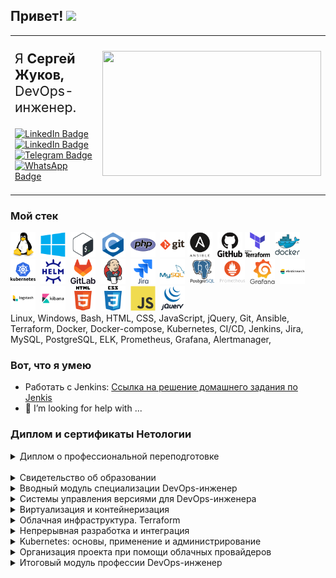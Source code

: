 ## Привет! <img src="https://media.giphy.com/media/hvRJCLFzcasrR4ia7z/giphy.gif" width="30px"/>

<table cellpadding="5" cellspacing="0" width="100%" style="width: 100%;">
  <tr>
    <td width="auto">
      <div>
        <p style="font-size: 16pt"> Я <b>Сергей Жуков,</b> DevOps-инженер. </p>
        <div id="badges">
          <a href="your-linkedin-URL">
            <img src="https://img.shields.io/badge/LinkedIn-blue?style=for-the-badge&logo=linkedin&logoColor=white" alt="LinkedIn Badge"/>
          </a>
          <a href="your-linkedin-URL">
            <img src="https://img.shields.io/badge/LinkedIn-blue?style=for-the-badge&logo=linkedin&logoColor=white" alt="LinkedIn Badge"/>
          </a>
          <a href="https://t.me/BeatlJS">
            <img src="https://img.shields.io/badge/Telegram-blue?style=for-the-badge&logo=telegram&logoColor=white" alt="Telegram Badge"/>
          </a>
          <a href="https://wa.me/79056145000">
            <img src="https://img.shields.io/badge/WhatsApp-green?style=for-the-badge&logo=whatsapp&logoColor=white" alt="WhatsApp Badge"/>
          </a>
        </div>
        <img src="https://komarev.com/ghpvc/?username=beatljs&style=flat-square&color=blue" alt=""/>
      </div>
    </td>
    <td align="center" width="auto">  
      <img src="https://media.giphy.com/media/dWesBcTLavkZuG35MI/giphy.gif" height="200" width="350"/>
    </td>
  </tr>
</table>

### Мой стек
<div>
  <img src="https://github.com/devicons/devicon/blob/master/icons/linux/linux-original.svg" title="linux" alt="linux" width="40" height="40"/>&nbsp;
  <img src="https://github.com/devicons/devicon/blob/master/icons/windows8/windows8-original.svg" title="windows" alt="windows" width="40" height="40"/>&nbsp;
  <img src="https://github.com/devicons/devicon/blob/master/icons/bash/bash-original.svg" title="bash" alt="bash" width="40" height="40"/>&nbsp;
  <img src="https://github.com/devicons/devicon/blob/master/icons/c/c-original.svg" title="C" alt="C" width="40" height="40"/>&nbsp;
  <img src="https://github.com/devicons/devicon/blob/master/icons/php/php-original.svg" title="php" alt="php" width="40" height="40"/>&nbsp;
  <img src="https://github.com/devicons/devicon/blob/master/icons/git/git-original-wordmark.svg" title="Git" alt="Git" width="40" height="40"/>
  <img src="https://github.com/devicons/devicon/blob/master/icons/ansible/ansible-original-wordmark.svg" title="Ansible" alt="Ansible" width="40" height="40"/>&nbsp;
  <img src="https://github.com/devicons/devicon/blob/master/icons/github/github-original-wordmark.svg" title="GitHub" alt="GitHub" width="40" height="40"/>
  <img src="https://github.com/devicons/devicon/blob/master/icons/terraform/terraform-original-wordmark.svg" title="Terraform" alt="Terraform" width="40" height="40"/>&nbsp;
  <img src="https://github.com/devicons/devicon/blob/master/icons/docker/docker-original-wordmark.svg" title="Docker" alt="Docker" width="40" height="40"/>&nbsp;
  <img src="https://github.com/devicons/devicon/blob/master/icons/kubernetes/kubernetes-original-wordmark.svg" title="Kubernetes"  alt="Kubernetes" width="40" height="40"/>&nbsp;
  <img src="https://github.com/devicons/devicon/blob/master/icons/helm/helm-original.svg" title="Helm" alt="Helm" width="40" height="40"/>&nbsp;
  <img src="https://github.com/devicons/devicon/blob/master/icons/gitlab/gitlab-original-wordmark.svg" title="GitLab" alt="GitLab" width="40" height="40"/>&nbsp;
  <img src="https://github.com/devicons/devicon/blob/master/icons/jenkins/jenkins-original.svg" title="Jenkins" alt="Jenkins" width="40" height="40"/>&nbsp;
  <img src="https://github.com/devicons/devicon/blob/master/icons/jira/jira-original-wordmark.svg" title="Jira" alt="Jira" width="40" height="40"/>&nbsp;
  <img src="https://github.com/devicons/devicon/blob/master/icons/mysql/mysql-original-wordmark.svg" title="MySQL"  alt="MySQL" width="40" height="40"/>&nbsp;
  <img src="https://github.com/devicons/devicon/blob/master/icons/postgresql/postgresql-original-wordmark.svg" title="PostgreSQL" alt="PostgreSQL" width="40" height="40"/>&nbsp;
  <img src="https://github.com/devicons/devicon/blob/master/icons/prometheus/prometheus-original-wordmark.svg" title="Prometheus" alt="Prometheus" width="40" height="40"/>&nbsp;
  <img src="https://github.com/devicons/devicon/blob/master/icons/grafana/grafana-original-wordmark.svg" title="Grafana" alt="Grafana" width="40" height="40"/>&nbsp;
  <img src="https://github.com/devicons/devicon/blob/master/icons/elasticsearch/elasticsearch-original-wordmark.svg" title="Elasticsearch" alt="Elasticsearch" width="40" height="40"/>&nbsp;
  <img src="https://github.com/devicons/devicon/blob/master/icons/logstash/logstash-original-wordmark.svg" title="Logstash" alt="Logstash" width="40" height="40"/>&nbsp;
  <img src="https://github.com/devicons/devicon/blob/master/icons/kibana/kibana-original-wordmark.svg" title="Kibana" alt="Kibana" width="40" height="40"/>&nbsp;
  <img src="https://github.com/devicons/devicon/blob/master/icons/html5/html5-original-wordmark.svg" title="HTML" alt="HTML" width="40" height="40"/>&nbsp;
  <img src="https://github.com/devicons/devicon/blob/master/icons/css3/css3-original-wordmark.svg"  title="CSS" alt="CSS" width="40" height="40"/>&nbsp;
  <img src="https://github.com/devicons/devicon/blob/master/icons/javascript/javascript-original.svg" title="JavaScript" alt="JavaScript" width="40" height="40"/>&nbsp;
  <img src="https://github.com/devicons/devicon/blob/master/icons/jquery/jquery-original-wordmark.svg" title="jQuery" alt="jQuery" width="40" height="40"/>&nbsp;
</div>
Linux, Windows, Bash, HTML, CSS, JavaScript, jQuery, Git, Ansible, Terraform, Docker, Docker-compose, Kubernetes,   
CI/CD, Jenkins, Jira, MySQL, PostgreSQL, ELK, Prometheus, Grafana, Alertmanager, 


### Вот, что я умею

- Работать с Jenkins: [Ссылка на решение домашнего задания по Jenkis](https://github.com/beatljs/mnt-homeworks/blob/09-ci-04-jenkins/README.md)
- 🤔 I’m looking for help with ...

### Диплом и сертификаты Нетологии 

<details>
    <summary> Диплом о профессиональной переподготовке </summary>
    <img src="./images/Diplom.jpg" />
    <img src="./images/Addon.jpg" />
</details>

<br/>

<details>
    <summary> Свидетельство об образовании </summary>
    <img src="./images/Diplom.jpeg" />
</details>

<details>
    <summary> Вводный модуль специализации DevOps-инженер </summary>
    <img src="./images/Begin.jpeg" />
</details>

<details>
    <summary> Системы управления версиями для DevOps-инженера </summary>
    <img src="./images/Git.jpeg" />
</details>

<details>
    <summary> Виртуализация и контейнеризация </summary>
    <img src="./images/Docker.jpeg" />
</details>

<details>
    <summary> Облачная инфраструктура. Terraform </summary>
    <img src="./images/Terraform.jpeg" />
</details>

<details>
    <summary> Непрерывная разработка и интеграция </summary>
    <img src="./images/CI CD.jpeg" />
</details>

<details>
    <summary> Kubernetes: основы, применение и администрирование </summary>
    <img src="./images/Kubernetes.jpeg" />
</details>

<details>
    <summary> Организация проекта при помощи облачных провайдеров </summary>
    <img src="./images/CloPro.jpeg" />
</details>

<details>
    <summary> Итоговый модуль профессии DevOps-инженер </summary>
    <img src="./images/Itog.jpeg" />
</details>

<!--
**beatljs/beatljs** is a ✨ _special_ ✨ repository because its `README.md` (this file) appears on your GitHub profile.

Here are some ideas to get you started:

- 🔭 I’m currently working on ...
- 🌱 I’m currently learning ...
- 👯 I’m looking to collaborate on ...
- 🤔 I’m looking for help with ...
- 💬 Ask me about ...
- 📫 How to reach me: ...
- 😄 Pronouns: ...
- ⚡ Fun fact: ...
-->
